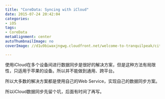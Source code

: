 ```yaml
---
title: "CoreData: Syncing with iCloud"
date: 2015-07-24 20:42:04
categories: 
- iOS
tags: 
- CoreData
metaAlignment: center
autoThumbnailImage: no
coverImage: //d1u9biwaxjngwg.cloudfront.net/welcome-to-tranquilpeak/city.jpg

---
```


使用iCloud在多个设备间进行数据同步是很好的解决方案，但是这种方法有局限性，只适用于苹果的设备。所以并不能做到通用、跨平台。
<!--more-->

所以大多数的解决方案都是使用自己的Web Service，实现自己的数据同步方案。

所以iCloud数据同步先留个坑，后面有时间了再写。
